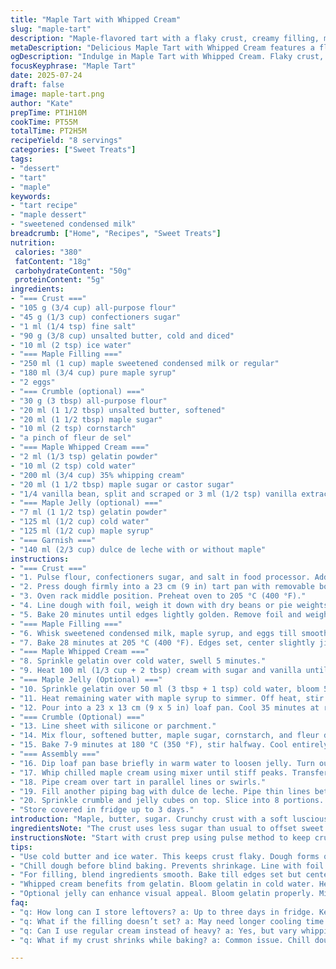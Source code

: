 ```yaml
---
title: "Maple Tart with Whipped Cream"
slug: "maple-tart"
description: "Maple-flavored tart with a flaky crust, creamy filling, maple crumble and optional jelly cubes. Butter, flour, and confectioners sugar base. Sweetened condensed milk and maple syrup filling with eggs. Optional crumbly topping with corn starch and fleur de sel. Whipped cream folded with gelatin, infused vanilla. Gelée made from maple syrup and gelatin, set before use. Dulce de leche drizzled on top, decorated with whipped cream lines, crumble bits, jelly cubes. Chill well before serving. Keeps refrigerated up to 3 days."
metaDescription: "Delicious Maple Tart with Whipped Cream features a flaky crust and creamy maple filling. Perfect for dessert and gatherings."
ogDescription: "Indulge in Maple Tart with Whipped Cream. Flaky crust, creamy filling, and optional jelly cubes for delightful texture."
focusKeyphrase: "Maple Tart"
date: 2025-07-24
draft: false
image: maple-tart.png
author: "Kate"
prepTime: PT1H10M
cookTime: PT55M
totalTime: PT2H5M
recipeYield: "8 servings"
categories: ["Sweet Treats"]
tags:
- "dessert"
- "tart"
- "maple"
keywords:
- "tart recipe"
- "maple dessert"
- "sweetened condensed milk"
breadcrumb: ["Home", "Recipes", "Sweet Treats"]
nutrition: 
 calories: "380"
 fatContent: "18g"
 carbohydrateContent: "50g"
 proteinContent: "5g"
ingredients:
- "=== Crust ==="
- "105 g (3/4 cup) all-purpose flour"
- "45 g (1/3 cup) confectioners sugar"
- "1 ml (1/4 tsp) fine salt"
- "90 g (3/8 cup) unsalted butter, cold and diced"
- "10 ml (2 tsp) ice water"
- "=== Maple Filling ==="
- "250 ml (1 cup) maple sweetened condensed milk or regular"
- "180 ml (3/4 cup) pure maple syrup"
- "2 eggs"
- "=== Crumble (optional) ==="
- "30 g (3 tbsp) all-purpose flour"
- "20 ml (1 1/2 tbsp) unsalted butter, softened"
- "20 ml (1 1/2 tbsp) maple sugar"
- "10 ml (2 tsp) cornstarch"
- "a pinch of fleur de sel"
- "=== Maple Whipped Cream ==="
- "2 ml (1/3 tsp) gelatin powder"
- "10 ml (2 tsp) cold water"
- "200 ml (3/4 cup) 35% whipping cream"
- "20 ml (1 1/2 tbsp) maple sugar or castor sugar"
- "1/4 vanilla bean, split and scraped or 3 ml (1/2 tsp) vanilla extract"
- "=== Maple Jelly (optional) ==="
- "7 ml (1 1/2 tsp) gelatin powder"
- "125 ml (1/2 cup) cold water"
- "125 ml (1/2 cup) maple syrup"
- "=== Garnish ==="
- "140 ml (2/3 cup) dulce de leche with or without maple"
instructions:
- "=== Crust ==="
- "1. Pulse flour, confectioners sugar, and salt in food processor. Add butter cubes. Pulse briefly, pea-sized crumbs form. Add ice water. Pulse once or twice until dough barely comes together. Remove. Knead gently 20 seconds to smooth."
- "2. Press dough firmly into a 23 cm (9 in) tart pan with removable bottom. Spread flat on base and up sides. Prick bottom with fork evenly. Chill 25 minutes."
- "3. Oven rack middle position. Preheat oven to 205 °C (400 °F)."
- "4. Line dough with foil, weigh it down with dry beans or pie weights."
- "5. Bake 20 minutes until edges lightly golden. Remove foil and weights slowly."
- "=== Maple Filling ==="
- "6. Whisk sweetened condensed milk, maple syrup, and eggs till smooth. Pour into shell."
- "7. Bake 28 minutes at 205 °C (400 °F). Edges set, center slightly jiggly. Cool on rack 15 minutes. Refrigerate minimum 3 hours or overnight until firm."
- "=== Maple Whipped Cream ==="
- "8. Sprinkle gelatin over cold water, swell 5 minutes."
- "9. Heat 100 ml (1/3 cup + 2 tbsp) cream with sugar and vanilla until near boil. Off heat, stir in gelatin until dissolved. Add remaining cream. Transfer bowl. Cover, chill 2 1/2 hours until cold."
- "=== Maple Jelly (Optional) ==="
- "10. Sprinkle gelatin over 50 ml (3 tbsp + 1 tsp) cold water, bloom 5 minutes."
- "11. Heat remaining water with maple syrup to simmer. Off heat, stir in gelatin till clear."
- "12. Pour into a 23 x 13 cm (9 x 5 in) loaf pan. Cool 35 minutes at room temp. Refrigerate 1 hour until set."
- "=== Crumble (Optional) ==="
- "13. Line sheet with silicone or parchment."
- "14. Mix flour, softened butter, maple sugar, cornstarch, and fleur de sel to slightly moistened crumbs. Break clumps with fingers on sheet."
- "15. Bake 7-9 minutes at 180 °C (350 °F), stir halfway. Cool entirely."
- "=== Assembly ==="
- "16. Dip loaf pan base briefly in warm water to loosen jelly. Turn out on board. Cut jelly into small cubes."
- "17. Whip chilled maple cream using mixer until stiff peaks. Transfer to piping bag fitted with star or plain tip."
- "18. Pipe cream over tart in parallel lines or swirls."
- "19. Fill another piping bag with dulce de leche. Pipe thin lines between whipped cream lines."
- "20. Sprinkle crumble and jelly cubes on top. Slice into 8 portions. Serve with remaining jelly and crumble on side."
- "Store covered in fridge up to 3 days."
introduction: "Maple, butter, sugar. Crunchy crust with a soft luscious filling. The filling holds a hint of sweetened condensed milk and eggs, twisted with maple syrup for depth. Vanilla-scented whipped cream holds a fragile gelatin texture, giving it body. Optional maple jelly, chilled and cubed, adds texture contrast on the finish. Crumble is sweet and salty with maple sugar and fleur de sel enhancing every bite. Dulce de leche piped over adds richness and a complex caramel note. Make in advance to let flavors meld and keep cool before serving. Rustic yet refined, mix of creamy, crisp, and gelée. If skipping jelly, crumble and cream are enough to carry it."
ingredientsNote: "The crust uses less sugar than usual to offset sweet filling. Use cold butter and cold water to keep crust flaky. Sweetened condensed milk adds silkiness, maple syrup adjusts sweetness and maple flavor intensity. Gelatin in the whipped cream gives sturdy peaks that hold shape without weeping. For extra texture, crumble combines corn starch and fleur de sel to balance sweetness and provide saltiness. Jelly layer optional but gives a refreshing bounce and visual appeal. Dulce de leche of any decent quality – maple-flavored is bonus but regular is fine. Bean weights avoid crust puffing. Vanilla bean preferred but extract works indoors or busy kitchens."
instructionsNote: "Start with crust prep using pulse method to keep crumbly texture, avoid overworking. Chilling crucial before blind baking, also helps prevent shrinkage. Fill and bake until just set to avoid cracking or drying. Cool and refrigerate to firm up. Whip gelatin mixed cream after chilling, gentle folds preserve volume. For jelly, bloom gelatin well and pour gently to avoid bubbles. Crumble bakes fast, watch closely. Final assembly demands steady hands for piping cream and dulce de leche lines. Scatter crisp crumble and cool jelly cubes just before serving for textural contrast. Refrigerate leftovers tightly covered, avoid absorbing fridge smells or drying. Optimal times and temps based on slight buffer from original."
tips:
- "Use cold butter and ice water. This keeps crust flaky. Dough forms quickly with food processor. Pulse flour, sugar, and salt first. Then, add butter."
- "Chill dough before blind baking. Prevents shrinkage. Line with foil and add weights. Bake until edges lightly golden, about 20 minutes."
- "For filling, blend ingredients smooth. Bake till edges set but center jiggles. Cooling on rack helps stabilize. Refrigerate well before serving."
- "Whipped cream benefits from gelatin. Bloom gelatin in cold water. Heat a portion of cream, dissolve gelatin. Then add remaining chilled cream."
- "Optional jelly can enhance visual appeal. Bloom gelatin properly. Mix with hot maple syrup. Pour into pan and cool until set."
faq:
- "q: How long can I store leftovers? a: Up to three days in fridge. Keep covered. Avoid fridge odors being absorbed. Drying out is also a risk."
- "q: What if the filling doesn’t set? a: May need longer cooling time. Or baking temp too low. Check edges should be firm, center jiggle."
- "q: Can I use regular cream instead of heavy? a: Yes, but vary whipping results. Lighter cream won’t hold shape as well. Might need stabilizers."
- "q: What if my crust shrinks while baking? a: Common issue. Chill dough longer. Ensure weights used properly. Avoid overworking the dough."

---
```

